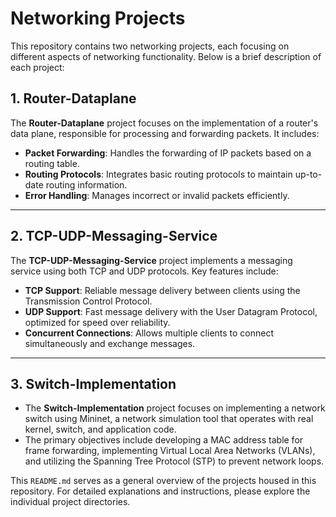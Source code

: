 # Networking Projects

This repository contains two networking projects, each focusing on different aspects of networking functionality. Below is a brief description of each project:

## 1. Router-Dataplane

The **Router-Dataplane** project focuses on the implementation of a router's data plane, responsible for processing and forwarding packets. It includes:

- **Packet Forwarding**: Handles the forwarding of IP packets based on a routing table.
- **Routing Protocols**: Integrates basic routing protocols to maintain up-to-date routing information.
- **Error Handling**: Manages incorrect or invalid packets efficiently.

---

## 2. TCP-UDP-Messaging-Service

The **TCP-UDP-Messaging-Service** project implements a messaging service using both TCP and UDP protocols. Key features include:

- **TCP Support**: Reliable message delivery between clients using the Transmission Control Protocol.
- **UDP Support**: Fast message delivery with the User Datagram Protocol, optimized for speed over reliability.
- **Concurrent Connections**: Allows multiple clients to connect simultaneously and exchange messages.

---

## 3. Switch-Implementation

- The **Switch-Implementation** project focuses on implementing a network switch using Mininet, a network simulation tool that operates with real kernel,
  switch, and application code.
- The primary objectives include developing a MAC address table for frame forwarding, implementing Virtual Local Area Networks (VLANs),
  and utilizing the Spanning Tree Protocol (STP) to prevent network loops.

This `README.md` serves as a general overview of the projects housed in this repository. For detailed explanations and instructions, please explore the individual project directories.
